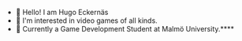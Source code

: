 - 👋 Hello! I am Hugo Eckernäs
- 👀 I'm interested in video games of all kinds.
- 🏫 Currently a Game Development Student at Malmö University.****

<!--
**HugoEck/HugoEck** is a ✨ _special_ ✨ repository because its `README.md` (this file) appears on your GitHub profile.

Here are some ideas to get you started:

- 🔭 I’m currently working on ...
- 🌱 I’m currently learning ...
- 👯 I’m looking to collaborate on ...
- 🤔 I’m looking for help with ...
- 💬 Ask me about ...
- 📫 How to reach me: ...
- 😄 Pronouns: ...
- ⚡ Fun fact: ...
-->
